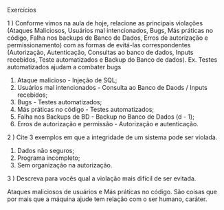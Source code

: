 Exercícios

1 ) Conforme vimos na aula de hoje, relacione as principais violações (Ataques Maliciosos, Usuários mal intencionados, Bugs, Más práticas no código, Falha nos backups de Banco de Dados, Erros de autorização e permissionamento) com as formas de evitá-las correspondentes (Autorização, Autenticação, Consultas ao banco de dados, Inputs recebidos, Teste automatizados e Backup do Banco de dados).
	Ex. Testes automatizados ajudam a combater bugs

1. Ataque malicioso - Injeção de SQL;
2. Usuários mal intencionados -  Consulta ao Banco de Daods / Inputs recebidos;
3. Bugs -  Testes automatizados;
4. Más práticas no código -  Testes automatizados;
5. Falha nos Backups de BD - Backup no Banco de Dados (d - 1);
6. Erros de autorização e permissão - Autorização e autenticação.


2 ) Cite 3 exemplos em que a integridade de um sistema pode ser violada.

1. Dados não seguros;
2. Programa  incompleto;
3. Sem organização na autorização.


3 ) Descreva para vocês qual a violação mais difícil de ser evitada.

Ataques maliciosos de usuários e Más práticas no código. São coisas que por mais que a máquina ajude tem relação com o ser humano, caráter.

